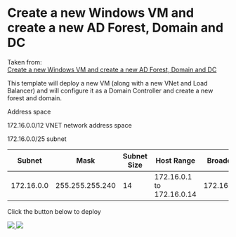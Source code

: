 # Create a new Windows VM and create a new AD Forest, Domain and DC

Taken from:  
[Create a new Windows VM and create a new AD Forest, Domain and DC](https://github.com/Azure/azure-quickstart-templates/tree/master/active-directory-new-domain)

This template will deploy a new VM (along with a new VNet and Load Balancer) and will configure it as a Domain Controller and create a new forest and domain.  

Address space  

172.16.0.0/12 VNET network address space

172.16.0.0/25 subnet  

|Subnet     |Mask           |Subnet Size|Host Range                 |Broadcast  |
|-----------|---------------|-----------|---------------------------|-----------|
|172.16.0.0 |255.255.255.240|14         |172.16.0.1  to  172.16.0.14|172.16.0.15|


Click the button below to deploy

<a href="https://portal.azure.com/#create/Microsoft.Template/uri/https%3A%2F%2Fraw.githubusercontent.com%2Ftonyskidmore%2Farm_azure_new_ad_domain%2Fmaster%2Fazuredeploy.json" target="_blank">
    <img src="http://azuredeploy.net/deploybutton.png"/>
</a>
<a href="http://armviz.io/#/?load=https%3A%2F%2Fraw.githubusercontent.com%2Ftonyskidmore%2Farm_azure_new_ad_domain%2Fmaster%2Fazuredeploy.json" target="_blank">
    <img src="http://armviz.io/visualizebutton.png"/>
</a>

